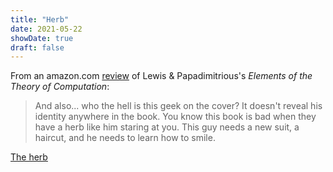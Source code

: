 ```yaml
---
title: "Herb"
date: 2021-05-22
showDate: true
draft: false
---
```


From an amazon.com [review](https://www.amazon.com/gp/customer-reviews/R3785IO9T49LAZ/) of Lewis & Papadimitrious's *Elements of the Theory of Computation*:
> And also... who the hell is this geek on the cover? It doesn't reveal his identity anywhere in the book. You know this book is bad when they have a herb like him staring at you. This guy needs a new suit, a haircut, and he needs to learn how to smile.

[The herb](/flotsam/img/turing-herb.jpeg "yes, it's Alan Turing")
